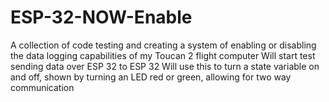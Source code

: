 # ESP-32-NOW-Enable
A collection of code testing and creating a system of enabling or disabling the data logging capabilities of my Toucan 2 flight computer
Will start test sending data over ESP 32 to ESP 32
Will use this to turn a state variable on and off, shown by turning an LED red or green, allowing for two way communication 
